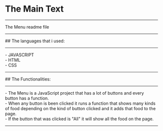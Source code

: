 # The Main Text
<hr>
The Menu readme file
<hr>
## The languages that i used:
<hr>
- JAVASCRIPT<br>
- HTML<br>
- CSS<br>
<hr>
## The Functionalities:
<hr>
- The Menu is a JavaScript project that has a lot of buttons and every button has a function.<br>
- When any button is been clicked it runs a function that shows many kinds of food depending on the kind of button clicked and it adds that food to the page.<br>
- If the button that was clicked is "All" it will show all the food on the page.<br>
<hr>
